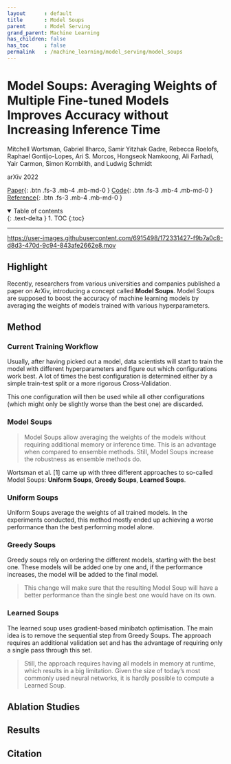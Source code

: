```yaml
---
layout      : default
title       : Model Soups
parent	    : Model Serving
grand_parent: Machine Learning
has_children: false
has_toc     : false
permalink   : /machine_learning/model_serving/model_soups
---
```


# Model Soups: Averaging Weights of Multiple Fine-tuned Models Improves Accuracy without Increasing Inference Time

Mitchell Wortsman, Gabriel Ilharco, Samir Yitzhak Gadre, Rebecca Roelofs,
Raphael Gontijo-Lopes, Ari S. Morcos, Hongseok Namkoong, Ali Farhadi, Yair
Carmon, Simon Kornblith, and Ludwig Schmidt

arXiv 2022

[Paper](data/model_soups.pdf){: .btn .fs-3 .mb-4 .mb-md-0 }
[Code](https://github.com/Burf/ModelSoups){: .btn .fs-3 .mb-4 .mb-md-0 }
[Reference](https://medium.com/@sabrinaherbst/model-soups-for-higher-performing-models-1d4818126191){: .btn .fs-3 .mb-4 .mb-md-0 }

<details open markdown="block">
  <summary>Table of contents</summary>
  {: .text-delta }
  1. TOC
  {:toc}
</details>

---

https://user-images.githubusercontent.com/6915498/172331427-f9b7a0c8-d8d3-470d-9c94-843afe2662e8.mov

## Highlight

Recently, researchers from various universities and companies published a paper
on ArXiv, introducing a concept called **Model Soups**. Model Soups are supposed
to boost the accuracy of machine learning models by averaging the weights of
models trained with various hyperparameters.

## Method

### Current Training Workflow

Usually, after having picked out a model, data scientists will start to train
the model with different hyperparameters and figure out which configurations
work best. A lot of times the best configuration is determined either by a
simple train-test split or a more rigorous Cross-Validation.

This one configuration will then be used while all other configurations (which
might only be slightly worse than the best one) are discarded.

### Model Soups

> Model Soups allow averaging the weights of the models without requiring
> additional memory or inference time. This is an advantage when compared to
> ensemble methods. Still, Model Soups increase the robustness as ensemble
> methods do.

Wortsman et al. [1] came up with three different approaches to so-called Model
Soups: **Uniform Soups**, **Greedy Soups**, **Learned Soups**.

### Uniform Soups

Uniform Soups average the weights of all trained models. In the experiments
conducted, this method mostly ended up achieving a worse performance than the
best performing model alone.

### Greedy Soups

Greedy soups rely on ordering the different models, starting with the best one.
These models will be added one by one and, if the performance increases, the
model will be added to the final model.

> This change will make sure that the resulting Model Soup will have a better
> performance than the single best one would have on its own.

### Learned Soups

The learned soup uses gradient-based minibatch optimisation. The main idea is to
remove the sequential step from Greedy Soups. The approach requires an
additional validation set and has the advantage of requiring only a single pass
through this set.

> Still, the approach requires having all models in memory at runtime, which
> results in a big limitation. Given the size of today’s most commonly used
> neural networks, it is hardly possible to compute a Learned Soup.

## Ablation Studies

## Results

## Citation
